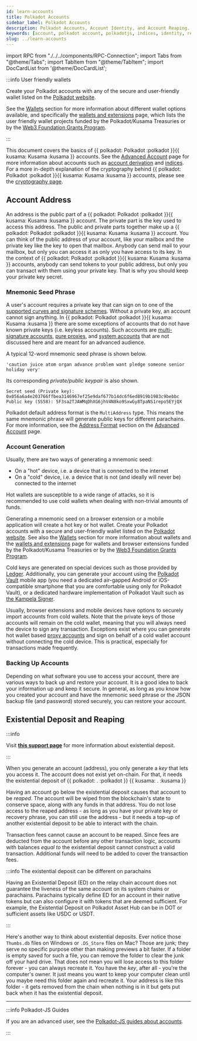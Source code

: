 ```yaml
---
id: learn-accounts
title: Polkadot Accounts
sidebar_label: Polkadot Accounts
description: Polkadot Accounts, Account Identity, and Account Reaping.
keywords: [account, polkadot account, polkadotjs, indices, identity, reaping]
slug: ../learn-accounts
---
```


import RPC from "./../../components/RPC-Connection"; import Tabs from "@theme/Tabs"; import TabItem
from "@theme/TabItem"; import DocCardList from '@theme/DocCardList';

:::info User friendly wallets

Create your Polkadot accounts with any of the secure and user-friendly wallet listed on the
[Polkadot website](https://www.polkadot.network/ecosystem/wallets/).

See the [Wallets](./wallets-index) section for more information about different wallet options
available, and specifically the [wallets and extensions](../general/wallets-and-extensions.md) page,
which lists the user friendly wallet projects funded by the Polkadot/Kusama Treasuries or by the
[Web3 Foundation Grants Program](../general/grants.md).

:::

This document covers the basics of {{ polkadot: Polkadot :polkadot }}{{ kusama: Kusama :kusama }}
accounts. See the [Advanced Account](./learn-account-advanced.md) page for more information about
accounts such as [account derivation](./learn-account-advanced.md#derivation-paths) and
[indices](./learn-account-advanced.md#indices). For a more in-depth explanation of the cryptography
behind {{ polkadot: Polkadot :polkadot }}{{ kusama: Kusama :kusama }} accounts, please see the
[cryptography page](learn-cryptography.md).

<DocCardList />

## Account Address

An address is the public part of a {{ polkadot: Polkadot :polkadot }}{{ kusama: Kusama :kusama }}
account. The private part is the key used to access this address. The public and private parts
together make up a {{ polkadot: Polkadot :polkadot }}{{ kusama: Kusama :kusama }} account. You can
think of the public address of your account, like your mailbox and the private key like the key to
open that mailbox. Anybody can send mail to your mailbox, but only you can access it as only you
have access to its key. In the context of
{{ polkadot: Polkadot :polkadot }}{{ kusama: Kusama :kusama }} accounts, anybody can send tokens to
your public address, but only you can transact with them using your private key. That is why you
should keep your private key secret.

### Mnemonic Seed Phrase

A user's account requires a private key that can sign on to one of the
[supported curves and signature schemes](../build/build-protocol-info.md#cryptography). Without a
private key, an account cannot sign anything. In
{{ polkadot: Polkadot :polkadot }}{{ kusama: Kusama :kusama }} there are some exceptions of accounts
that do not have known private keys (i.e. keyless accounts). Such accounts are
[multi-signature accounts](./learn-account-multisig.md),
[pure proxies](./learn-proxies-pure.md#anonymous-proxy-pure-proxy), and
[system accounts](./learn-account-advanced.md#system-accounts) that are not discussed here and are
meant for an advanced audience.

A typical 12-word mnemonic seed phrase is shown below.

```
'caution juice atom organ advance problem want pledge someone senior holiday very'
```

Its corresponding _private/public keypair_ is also shown.

```
Secret seed (Private key): 0x056a6a4e203766ffbea3146967ef25e9daf677b14dc6f6ed8919b1983c9bebbc
Public key (SS58): 5F3sa2TJAWMqDhXG6jhV4N8ko9SxwGy8TpaNS1repo5EYjQX
```

Polkadot default address format is the `MultiAddress` type. This means the same mnemonic phrase will
generate public keys for different parachains. For more information, see the
[Address Format](./learn-account-advanced.md#address-format) section on the
[Advanced Account](./learn-account-advanced.md) page.

### Account Generation

Usually, there are two ways of generating a mnemonic seed:

- On a "hot" device, i.e. a device that is connected to the internet
- On a "cold" device, i.e. a device that is not (and ideally will never be) connected to the
  internet

Hot wallets are susceptible to a wide range of attacks, so it is recommended to use cold wallets
when dealing with non-trivial amounts of funds.

Generating a mnemonic seed on a browser extension or a mobile application will create a hot key or
hot wallet. Create your Polkadot accounts with a secure and user-friendly wallet listed on the
[Polkadot website](https://www.polkadot.network/ecosystem/wallets/). See also the
[Wallets](./wallets-index) section for more information about wallets and the
[wallets and extensions](../general/wallets-and-extensions.md) page for wallets and browser
extensions funded by the Polkadot/Kusama Treasuries or by the
[Web3 Foundation Grants Program](../general/grants.md).

Cold keys are generated on special devices such as those provided by [Ledger](../general/ledger.md).
Additionally, you can generate your account using the [Polkadot Vault](../general/polkadot-vault.md)
mobile app (you need a dedicated air-gapped Android or iOS-compatible smartphone that you are
comfortable using only for Polkadot Vault), or a dedicated hardware implementation of Polkadot Vault
such as [the Kampela Signer](https://www.kampe.la/).

Usually, browser extensions and mobile devices have options to securely import accounts from cold
wallets. Note that the private keys of those accounts will remain on the cold wallet, meaning that
you will always need the device to sign any transaction. Exceptions exist where you can generate hot
wallet based [proxy accounts](./learn-proxies.md) and sign on behalf of a cold wallet account
without connecting the cold device. This is practical, especially for transactions made frequently.

### Backing Up Accounts

Depending on what software you use to access your account, there are various ways to back up and
restore your account. It is a good idea to back your information up and keep it secure. In general,
as long as you know how you created your account and have the mnemonic seed phrase or the JSON
backup file (and password) stored securely, you can restore your account.

## Existential Deposit and Reaping

:::info

Visit
[**this support page**](https://support.polkadot.network/support/solutions/articles/65000168651-what-is-the-existential-deposit-)
for more information about existential deposit.

:::

When you generate an account (address), you only generate a _key_ that lets you access it. The
account does not exist yet on-chain. For that, it needs the existential deposit of
{{ polkadot: <RPC network="polkadot" path="consts.balances.existentialDeposit" defaultValue={10000000000} filter="humanReadable"/>. :polkadot }}
{{ kusama: <RPC network="kusama" path="consts.balances.existentialDeposit" defaultValue={333333333} filter="humanReadable"/>. :kusama }}

Having an account go below the existential deposit causes that account to be _reaped_. The account
will be wiped from the blockchain's state to conserve space, along with any funds in that address.
You do not lose access to the reaped address - as long as you have your private key or recovery
phrase, you can still use the address - but it needs a top-up of another existential deposit to be
able to interact with the chain.

Transaction fees cannot cause an account to be reaped. Since fees are deducted from the account
before any other transaction logic, accounts with balances _equal to_ the existential deposit cannot
construct a valid transaction. Additional funds will need to be added to cover the transaction fees.

:::info The existential deposit can be different on parachains

Having an Existential Deposit (ED) on the relay chain account does not guarantee the liveness of the
same account on its system chains or parachains. Parachains typically define ED for an account in
their native tokens but can also configure it with tokens that are deemed sufficient. For example,
the Existential Deposit on Polkadot Asset Hub can be in DOT or sufficient assets like USDC or USDT.

:::

Here's another way to think about existential deposits. Ever notice those `Thumbs.db` files on
Windows or `.DS_Store` files on Mac? Those are junk; they serve no specific purpose other than
making previews a bit faster. If a folder is empty saved for such a file, you can remove the folder
to clear the junk off your hard drive. That does not mean you will lose access to this folder
forever - you can always recreate it. You have the _key_, after all - you're the computer's owner.
It just means you want to keep your computer clean until you maybe need this folder again and
recreate it. Your address is like this folder - it gets removed from the chain when nothing is in it
but gets put back when it has the existential deposit.

---

:::info Polkadot-JS Guides

If you are an advanced user, see the [Polkadot-JS guides about accounts](./learn-guides-accounts).

:::
